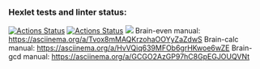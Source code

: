 ### Hexlet tests and linter status:
[![Actions Status](https://github.com/Labidahrom/python-project-lvl1/workflows/hexlet-check/badge.svg)](https://github.com/Labidahrom/python-project-lvl1/actions)
[![Actions Status](https://github.com/Labidahrom/python-project-lvl1/workflows/hexlet-check/badge.svg)](https://github.com/Labidahrom/python-project-lvl1/actions)
<a href="https://codeclimate.com/github/Labidahrom/python-project-lvl1/maintainability"><img src="https://api.codeclimate.com/v1/badges/832ff76df613c8fcd2f3/maintainability" /></a>
Brain-even manual: https://asciinema.org/a/Tvox8mMAQKrzohaOOYyZaZdwS
Brain-calc manual: https://asciinema.org/a/HvVQiq639MFOb6grHKwoe6wZE
Brain-gcd manual: https://asciinema.org/a/GCGO2AzGP97hC8GpEGJOUQVNt
